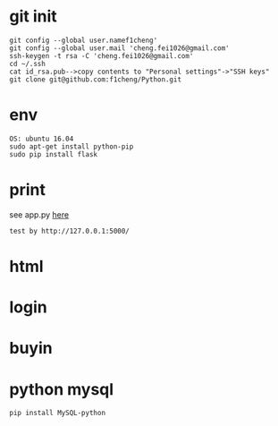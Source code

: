 # git init  
```  
git config --global user.namef1cheng'
git config --global user.mail 'cheng.fei1026@gmail.com'
ssh-keygen -t rsa -C 'cheng.fei1026@gmail.com'
cd ~/.ssh
cat id_rsa.pub-->copy contents to "Personal settings"->"SSH keys"
git clone git@github.com:f1cheng/Python.git
```  

# env  
```  
OS: ubuntu 16.04
sudo apt-get install python-pip
sudo pip install flask
```  

# print  
see app.py [here](app.py)  
```  
test by http://127.0.0.1:5000/
```  

# html 

# login

# buyin 

# python mysql
```  
pip install MySQL-python
```  

